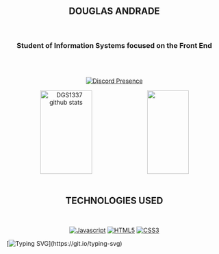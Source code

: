 
<div align="center">

## DOUGLAS ANDRADE
<br>

### Student of Information Systems focused on the Front End
<br>

<br>

[![Discord Presence](https://lanyard.cnrad.dev/api/767502316462931969?borderRadius=5px&idleMessage=doug&bg=a&animated=true)](https://discord.com/users/733451929023414353)
</div>

<div align="center">  
  <img width="49%" height="195px" src="https://github-readme-stats.vercel.app/api?username=dougaandrade&show_icons=true&count_private=true&hide_border=true&title_color=00bfbf&icon_color=00bfbf&text_color=c9d1d9&theme=dark" alt="DGS1337 github stats" /> 
  <img width="44%" height="195px" src="https://github-readme-stats.vercel.app/api/top-langs/?username=dougaandrade&layout=compact&hide_border=true&title_color=00bfbf&text_color=00bfbf&theme=dark" />
</div>

<div align="center">
<br>

## TECHNOLOGIES USED
<br>

[![Javascript](	https://img.shields.io/badge/JavaScript-323330?style=for-the-badge&logo=javascript&logoColor=F7DF1E)]()
[![HTML5](	https://img.shields.io/badge/HTML5-E34F26?style=for-the-badge&logo=html5&logoColor=white)]()
[![CSS3](	https://img.shields.io/badge/CSS3-1572B6?style=for-the-badge&logo=css3&logoColor=white)]()

</div>

  [![Typing SVG](https://readme-typing-svg.demolab.com/?lines=;)](https://git.io/typing-svg)
</div>
